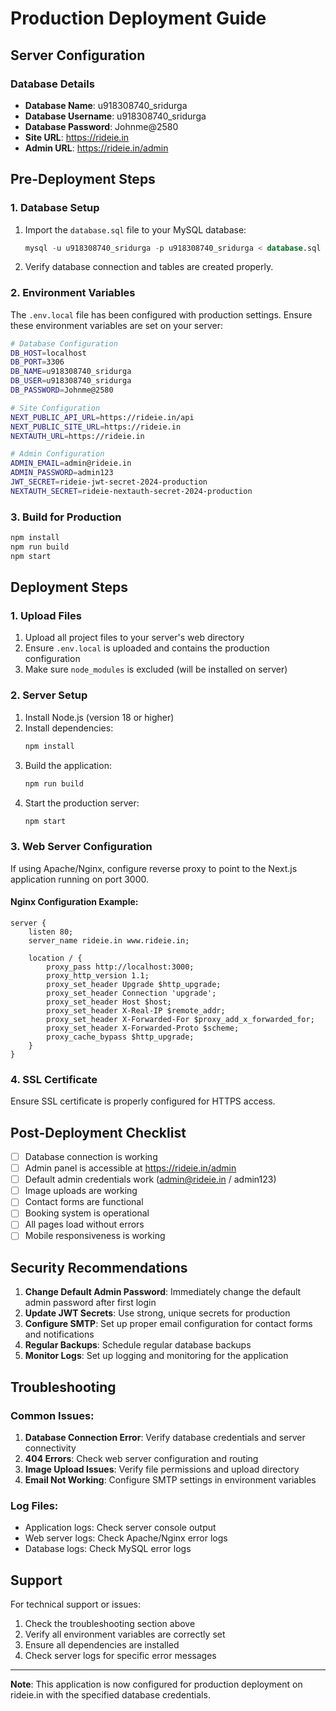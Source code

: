 # Production Deployment Guide

## Server Configuration

### Database Details
- **Database Name**: u918308740_sridurga
- **Database Username**: u918308740_sridurga
- **Database Password**: Johnme@2580
- **Site URL**: https://rideie.in
- **Admin URL**: https://rideie.in/admin

## Pre-Deployment Steps

### 1. Database Setup
1. Import the `database.sql` file to your MySQL database:
   ```sql
   mysql -u u918308740_sridurga -p u918308740_sridurga < database.sql
   ```

2. Verify database connection and tables are created properly.

### 2. Environment Variables
The `.env.local` file has been configured with production settings. Ensure these environment variables are set on your server:

```bash
# Database Configuration
DB_HOST=localhost
DB_PORT=3306
DB_NAME=u918308740_sridurga
DB_USER=u918308740_sridurga
DB_PASSWORD=Johnme@2580

# Site Configuration
NEXT_PUBLIC_API_URL=https://rideie.in/api
NEXT_PUBLIC_SITE_URL=https://rideie.in
NEXTAUTH_URL=https://rideie.in

# Admin Configuration
ADMIN_EMAIL=admin@rideie.in
ADMIN_PASSWORD=admin123
JWT_SECRET=rideie-jwt-secret-2024-production
NEXTAUTH_SECRET=rideie-nextauth-secret-2024-production
```

### 3. Build for Production
```bash
npm install
npm run build
npm start
```

## Deployment Steps

### 1. Upload Files
1. Upload all project files to your server's web directory
2. Ensure `.env.local` is uploaded and contains the production configuration
3. Make sure `node_modules` is excluded (will be installed on server)

### 2. Server Setup
1. Install Node.js (version 18 or higher)
2. Install dependencies:
   ```bash
   npm install
   ```
3. Build the application:
   ```bash
   npm run build
   ```
4. Start the production server:
   ```bash
   npm start
   ```

### 3. Web Server Configuration
If using Apache/Nginx, configure reverse proxy to point to the Next.js application running on port 3000.

#### Nginx Configuration Example:
```nginx
server {
    listen 80;
    server_name rideie.in www.rideie.in;
    
    location / {
        proxy_pass http://localhost:3000;
        proxy_http_version 1.1;
        proxy_set_header Upgrade $http_upgrade;
        proxy_set_header Connection 'upgrade';
        proxy_set_header Host $host;
        proxy_set_header X-Real-IP $remote_addr;
        proxy_set_header X-Forwarded-For $proxy_add_x_forwarded_for;
        proxy_set_header X-Forwarded-Proto $scheme;
        proxy_cache_bypass $http_upgrade;
    }
}
```

### 4. SSL Certificate
Ensure SSL certificate is properly configured for HTTPS access.

## Post-Deployment Checklist

- [ ] Database connection is working
- [ ] Admin panel is accessible at https://rideie.in/admin
- [ ] Default admin credentials work (admin@rideie.in / admin123)
- [ ] Image uploads are working
- [ ] Contact forms are functional
- [ ] Booking system is operational
- [ ] All pages load without errors
- [ ] Mobile responsiveness is working

## Security Recommendations

1. **Change Default Admin Password**: Immediately change the default admin password after first login
2. **Update JWT Secrets**: Use strong, unique secrets for production
3. **Configure SMTP**: Set up proper email configuration for contact forms and notifications
4. **Regular Backups**: Schedule regular database backups
5. **Monitor Logs**: Set up logging and monitoring for the application

## Troubleshooting

### Common Issues:
1. **Database Connection Error**: Verify database credentials and server connectivity
2. **404 Errors**: Check web server configuration and routing
3. **Image Upload Issues**: Verify file permissions and upload directory
4. **Email Not Working**: Configure SMTP settings in environment variables

### Log Files:
- Application logs: Check server console output
- Web server logs: Check Apache/Nginx error logs
- Database logs: Check MySQL error logs

## Support

For technical support or issues:
1. Check the troubleshooting section above
2. Verify all environment variables are correctly set
3. Ensure all dependencies are installed
4. Check server logs for specific error messages

---

**Note**: This application is now configured for production deployment on rideie.in with the specified database credentials.